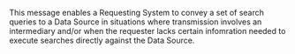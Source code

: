 This message enables a Requesting System to convey a set of search queries to a Data Source in situations where transmission involves an intermediary and/or when the requester lacks certain infomration needed to execute searches directly against the Data Source. 

<p></p>
